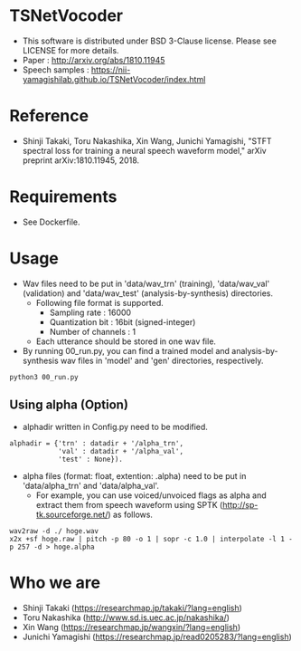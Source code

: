 # TSNetVocoder
- This software is distributed under BSD 3-Clause license. Please see LICENSE for more details.
- Paper : http://arxiv.org/abs/1810.11945
- Speech samples : https://nii-yamagishilab.github.io/TSNetVocoder/index.html

# Reference
- Shinji Takaki, Toru Nakashika, Xin Wang, Junichi Yamagishi, "STFT spectral loss for training a neural speech waveform model," arXiv preprint arXiv:1810.11945, 2018.

# Requirements
- See Dockerfile.

# Usage
- Wav files need to be put in 'data/wav_trn' (training), 'data/wav_val' (validation) and 'data/wav_test' (analysis-by-synthesis) directories.
  - Following file format is supported.
    - Sampling rate : 16000
    - Quantization bit : 16bit (signed-integer)
    - Number of channels : 1
  - Each utterance should be stored in one wav file.
- By running 00_run.py, you can find a trained model and analysis-by-synthesis wav files in 'model' and 'gen' directories, respectively.
```
python3 00_run.py
```

## Using alpha (Option)
- alphadir written in Config.py need to be modified.
```
alphadir = {'trn' : datadir + '/alpha_trn',
            'val' : datadir + '/alpha_val',
            'test' : None}).
```
- alpha files (format: float, extention: .alpha) need to be put in 'data/alpha_trn' and 'data/alpha_val'.
  - For example, you can use voiced/unvoiced flags as alpha and extract them from speech waveform using SPTK (http://sp-tk.sourceforge.net/) as follows.
```
wav2raw -d ./ hoge.wav
x2x +sf hoge.raw | pitch -p 80 -o 1 | sopr -c 1.0 | interpolate -l 1 -p 257 -d > hoge.alpha
```

#  Who we are
- Shinji Takaki (https://researchmap.jp/takaki/?lang=english)
- Toru Nakashika (http://www.sd.is.uec.ac.jp/nakashika/)
- Xin Wang (https://researchmap.jp/wangxin/?lang=english)
- Junichi Yamagishi (https://researchmap.jp/read0205283/?lang=english)
